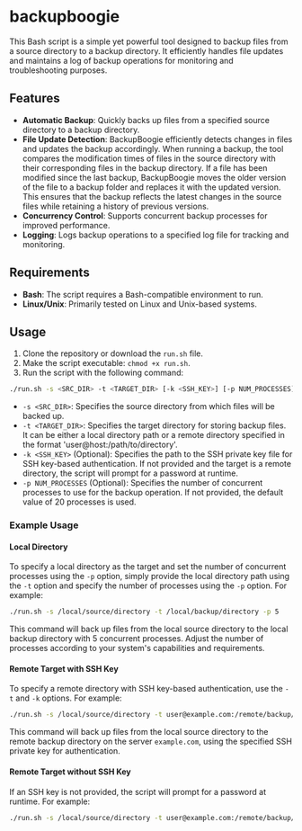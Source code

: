 # backupboogie
This Bash script is a simple yet powerful tool designed to backup files from a source directory to a backup directory. It efficiently handles file updates and maintains a log of backup operations for monitoring and troubleshooting purposes.

## Features

- **Automatic Backup**: Quickly backs up files from a specified source directory to a backup directory.
- **File Update Detection**: BackupBoogie efficiently detects changes in files and updates the backup accordingly. When running a backup, the tool compares the modification times of files in the source directory with their corresponding files in the backup directory. If a file has been modified since the last backup, BackupBoogie moves the older version of the file to a backup folder and replaces it with the updated version. This ensures that the backup reflects the latest changes in the source files while retaining a history of previous versions.
- **Concurrency Control**: Supports concurrent backup processes for improved performance.
- **Logging**: Logs backup operations to a specified log file for tracking and monitoring.

## Requirements

- **Bash**: The script requires a Bash-compatible environment to run.
- **Linux/Unix**: Primarily tested on Linux and Unix-based systems.

## Usage

1. Clone the repository or download the `run.sh` file.
2. Make the script executable: `chmod +x run.sh`.
3. Run the script with the following command:

```bash
./run.sh -s <SRC_DIR> -t <TARGET_DIR> [-k <SSH_KEY>] [-p NUM_PROCESSES]
```

- `-s <SRC_DIR>`: Specifies the source directory from which files will be backed up.
- `-t <TARGET_DIR>`: Specifies the target directory for storing backup files. It can be either a local directory path or a remote directory specified in the format 'user@host:/path/to/directory'.
- `-k <SSH_KEY>` (Optional): Specifies the path to the SSH private key file for SSH key-based authentication. If not provided and the target is a remote directory, the script will prompt for a password at runtime.
- `-p NUM_PROCESSES` (Optional): Specifies the number of concurrent processes to use for the backup operation. If not provided, the default value of 20 processes is used.

### Example Usage

#### Local Directory

To specify a local directory as the target and set the number of concurrent processes using the `-p` option, simply provide the local directory path using the `-t` option and specify the number of processes using the `-p` option. For example:

```bash
./run.sh -s /local/source/directory -t /local/backup/directory -p 5
```

This command will back up files from the local source directory to the local backup directory with 5 concurrent processes. Adjust the number of processes according to your system's capabilities and requirements.

#### Remote Target with SSH Key

To specify a remote directory with SSH key-based authentication, use the `-t` and `-k` options. For example:

```bash
./run.sh -s /local/source/directory -t user@example.com:/remote/backup/directory -k /path/to/your/private/key/id_rsa
```

This command will back up files from the local source directory to the remote backup directory on the server `example.com`, using the specified SSH private key for authentication.

#### Remote Target without SSH Key

If an SSH key is not provided, the script will prompt for a password at runtime. For example:

```bash
./run.sh -s /local/source/directory -t user@example.com:/remote/backup/directory
```